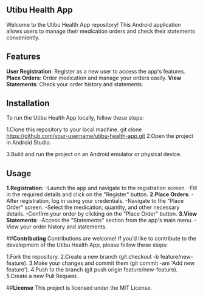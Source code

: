 ## **Utibu Health App**
Welcome to the Utibu Health App repository! This Android application allows users to manage their medication orders and check their statements conveniently.

## **Features**
**User Registration**: Register as a new user to access the app's features.
**Place Orders**: Order medication and manage your orders easily.
**View Statements**: Check your order history and statements.

## **Installation**
To run the Utibu Health App locally, follow these steps:

1.Clone this repository to your local machine.
    git clone https://github.com/your-username/utibu-health-app.git
2.Open the project in Android Studio.

3.Build and run the project on an Android emulator or physical device.

## **Usage**
**1.Registration**:
-Launch the app and navigate to the registration screen.
-Fill in the required details and click on the "Register" button.
**2.Place Orders**:
-After registration, log in using your credentials.
-Navigate to the "Place Order" screen.
-Select the medication, quantity, and other necessary details.
-Confirm your order by clicking on the "Place Order" button.
**3.View Statements**:
-Access the "Statements" section from the app's main menu.
-View your order history and statements.

##**Contributing**
Contributions are welcome! If you'd like to contribute to the development of the Utibu Health App, please follow these steps:

1.Fork the repository.
2.Create a new branch (git checkout -b feature/new-feature).
3.Make your changes and commit them (git commit -am 'Add new feature').
4.Push to the branch (git push origin feature/new-feature).
5.Create a new Pull Request.

##**License**
This project is licensed under the MIT License.


